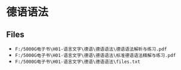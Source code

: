 # 德语语法

## Files

- `F:/5000G电子书\H01-语言文字\德语\德语语法\德语语法解析与练习.pdf`
- `F:/5000G电子书\H01-语言文字\德语\德语语法\标准德语语法精解与练习.pdf`
- `F:/5000G电子书\H01-语言文字\德语\德语语法\files.txt`

